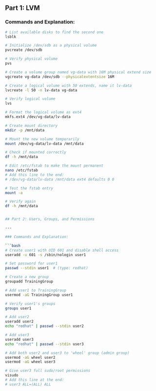 ## Part 1: LVM 

###  Commands and Explanation:

```bash
# List available disks to find the second one
lsblk

# Initialize /dev/sdb as a physical volume
pvcreate /dev/sdb

# Verify physical volume
pvs

# Create a volume group named vg-data with 16M physical extend size
vgcreate vg-data /dev/sdb --physicalextentsize 16M

# Create a logical volume with 50 extends, name it lv-data
lvcreate -l 50 -n lv-data vg-data

# Verify logical volume
lvs

# Format the logical volume as ext4
mkfs.ext4 /dev/vg-data/lv-data

# Create mount directory
mkdir -p /mnt/data

# Mount the new volume temporarily
mount /dev/vg-data/lv-data /mnt/data

# Check if mounted correctly
df -h /mnt/data

# Edit /etc/fstab to make the mount permanent
nano /etc/fstab
# Add this line to the end:
# /dev/vg-data/lv-data /mnt/data ext4 defaults 0 0

# Test the fstab entry
mount -a

# Verify again
df -h /mnt/data


## Part 2: Users, Groups, and Permissions

---

### Commands and Explanation:

```bash
# Create user1 with UID 601 and disable shell access
useradd -u 601 -s /sbin/nologin user1

# Set password for user1
passwd --stdin user1  # (type: redhat)

# Create a new group
groupadd TrainingGroup

# Add user1 to TrainingGroup
usermod -aG TrainingGroup user1

# Verify user1's groups
groups user1

# Add user2
useradd user2
echo "redhat" | passwd --stdin user2

# Add user3
useradd user3
echo "redhat" | passwd --stdin user3

# Add both user2 and user3 to 'wheel' group (admin group)
usermod -aG wheel user2
usermod -aG wheel user3

# Give user3 full sudo/root permissions
visudo
# Add this line at the end:
# user3 ALL=(ALL) ALL

